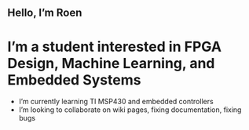 ## Hello, I’m Roen
# I’m a student interested in FPGA Design, Machine Learning, and Embedded Systems
- I’m currently learning TI MSP430 and embedded controllers
- I’m looking to collaborate on wiki pages, fixing documentation, fixing bugs



<!---
RCfilter/RCfilter is a ✨ special ✨ repository because its `README.md` (this file) appears on your GitHub profile.
You can click the Preview link to take a look at your changes.
--->
